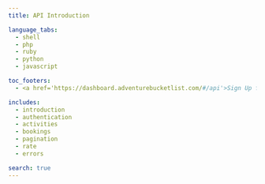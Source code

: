 ```yaml
---
title: API Introduction

language_tabs:
  - shell
  - php
  - ruby
  - python
  - javascript

toc_footers:
  - <a href='https://dashboard.adventurebucketlist.com/#/api'>Sign Up for a Developer Key</a>

includes:
  - introduction
  - authentication
  - activities
  - bookings
  - pagination
  - rate
  - errors

search: true
---
```

